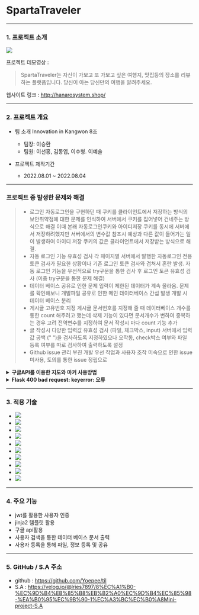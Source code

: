 # SpartaTraveler
***
### 1. 프로젝트 소개

![](https://velog.velcdn.com/images/lries7897/post/eaecfbe5-d346-4210-9ba4-a0f1d7b8e57a/image.png)

프로젝트 데모영상 : 



 >SpartaTraveler는 자신이 가보고 또 가보고 싶은 여행지, 맛집등의 장소를 리뷰하는 플랫폼입니다.
 당신이 아는 당신만의 여행을 알려주세요.

웹사이트 링크 : http://hanarosystem.shop/

***

### 2. 프로젝트 개요

+ 팀 소개
	Innovation in Kangwon 8조
    
    - 팀장: 이승환
    - 팀원: 이선홍, 김동엽, 이수형. 이예솔
    

+ 프로젝트 제작기간
  -  2022.08.01 ~ 2022.08.04
    
    
***   
### 프로젝트 중 발생한 문제와 해결
> - 로그인
자동로그인을 구현하던 때 쿠키를 클라이언트에서 저장하는 방식의 보안취약점에 대한 문제를 인식하여 서버에서 쿠키를 집어넣어 건네주는 방식으로 해결
이때 본래 자동로그인쿠키와 아이디저장 쿠키를 동시에 서버에서 저장하려했지만 서버에서의 변수값 참조시 예상과 다른 값이 들어가는 일이 발생하여 아이디 저장 쿠키의 값은 클라이언트에서 저장받는 방식으로 해결.
> - 자동 로그인 기능 유효성 검사
각 페이지별 서버에서 발행한 자동로그인 전용 토큰 검사가 필요한 상황이나 기존 로그인 토큰 검사와 겹쳐서 혼란 발생.
자동 로그인 기능을 우선적으로 try구문을 통한 검사 후 로그인 토큰 유효성 검사 (이중 try구문을 통한 문제 해결)
> - 데이터 베이스 공유로 인한 문제
입력이 제한된 데이터가 계속 올라옴. 문제를 확인해보니 개발파일 공유로 인한 메인 데이터베이스 간섭 발생
개발 시 데이터 베이스 분리
> - 게시글 고유번호 지정
게시글 문서번호를 지정해 줄 때 데이터베이스 개수를 통한 count 해주려고 했는데 삭제 기능이 있다면 문서개수가 변하여 중복하는 경우 고려
전역변수를 지정하여 문서 작성시 마다 count 기능 추가
> - 글 작성시 다양한 입력값 유효성 검사 (파일, 체크박스, input)
 서버에서 입력값 공백 (" ")을 검사하도록 지정하였으나 오작동, check박스 여부와 파일 등록 여부를 따로 검사하여 출력하도록 설정
> - Github issue 관리 부진
개발 우선 작업과 사용자 조작 미숙으로 인한 issue 미사용, 토의를 통한 issue 정립으로 

<details>
    <summary>
        <b>구글API를 이용한 지도와 마커 사용방법</b>
    </summary>
<br>구글지도 api를 써본적이 없지만 (https://developers.google.com/maps/gmp-get-started?hl=ko#api-key) 와 (https://floor5th.tistory.com/88) 를 참고하여 구현하였다

</details>

<details>
    <summary>
        <b>Flask 400 bad request: keyerror: 오류</b>
    </summary>
<br>클라이언트로부터 서버가 데이터를 받는 순간 Flask 400 bad request: keyerror:오류가 발생하였지만 코드를 아래와 같이 바꾸니 오류가 해결되었다.

```python
	##원래의 코드
	@app.route('/checkrecord/delete', methods=['POST'])
	def delete_record():
	    title_receive = request.form['music_title']		##이 줄
	    return jsonify({'result': 'success'})

	##변경 후 
	@app.route('/checkrecord/delete', methods=['POST'])
	def delete_record():
	    title_receive = request.form.get('music_title', False)	##이 줄
	    db.music_diary.delete_one({'music_title': title_receive})
	    return jsonify({'result': 'success'})
```

</details>

    
***

### 3. 적용 기술
- ![](https://velog.velcdn.com/images/lries7897/post/c5347b01-bd36-4660-9fb4-9be2c079e71d/image.svg)
- ![](https://velog.velcdn.com/images/lries7897/post/4d823368-8bbb-4b3a-a375-44c926ae38a4/image.svg)
- ![](https://velog.velcdn.com/images/lries7897/post/c9e7711d-7a2c-4016-ba4c-c208c7f66c65/image.svg)
- ![](https://velog.velcdn.com/images/lries7897/post/5cfe62be-d84a-43f3-88bc-1dd0cc38024c/image.svg)
- ![](https://velog.velcdn.com/images/lries7897/post/c6619738-192d-4d2d-8860-b33d59dccc51/image.svg)
- ![](https://velog.velcdn.com/images/lries7897/post/75d83ebb-f013-459b-9c4f-368a871e52ac/image.svg)
- ![](https://velog.velcdn.com/images/lries7897/post/c12099a3-dd54-4183-8cf9-785901ce4780/image.svg)
- ![](https://velog.velcdn.com/images/lries7897/post/54164564-28a8-4123-b909-a71fc44263b7/image.svg)
- ![](https://velog.velcdn.com/images/lries7897/post/14492954-59c1-4c59-8276-3292f3c2c081/image.svg)
- <img src="https://img.shields.io/badge/#232F3E?style=for-the-badge&logo=Amazon AWS&logoColor=white">


*** 
### 4. 주요 기능
+ jwt를 활용한 사용자 인증
+ jinja2 템플릿 활용
+ 구글 api활용
+ 사용자 검색을 통한 데이터 베이스 문서 출력
+ 사용자 등록을 통해 파일, 정보 등록 및 공유



*** 
### 5. GitHub / S.A 주소 
+ github : https://github.com/Yoepee/til
+ S.A : https://velog.io/@lries7897/8%EC%A1%B0-%EC%9D%B4%EB%85%B8%EB%B2%A0%EC%9D%B4%EC%85%98-%EA%B0%95%EC%9B%90-1%EC%A3%BC%EC%B0%A8Mini-project-S.A
